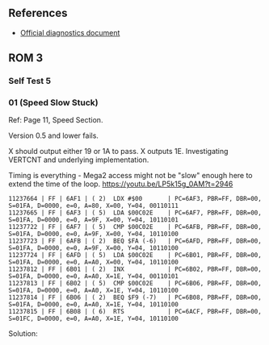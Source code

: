 ## References
* [Official diagnostics document](
https://mirrors.apple2.org.za/Apple%20II%20Documentation%20Project/Computers/Apple%20II/Apple%20IIGS/Documentation/Apple%20IIGS%20Diagnostics.pdf)

## ROM 3

### Self Test 5

### 01 (Speed Slow Stuck)

Ref: Page 11, Speed Section.

Version 0.5 and lower fails.

X should output either 19 or 1A to pass.
X outputs 1E.  Investigating VERTCNT and underlying implementation.

Timing is everything - Mega2 access might not be "slow" enough here to extend the time of the loop.
https://youtu.be/LP5k15g_0AM?t=2946

```
11237664 | FF | 6AF1 | ( 2)  LDX #$00       | PC=6AF3, PBR=FF, DBR=00, S=01FA, D=0000, e=0, A=80, X=00, Y=04, 00110111
11237665 | FF | 6AF3 | ( 5)  LDA $00C02E    | PC=6AF7, PBR=FF, DBR=00, S=01FA, D=0000, e=0, A=9F, X=00, Y=04, 10110101
11237722 | FF | 6AF7 | ( 5)  CMP $00C02E    | PC=6AFB, PBR=FF, DBR=00, S=01FA, D=0000, e=0, A=9F, X=00, Y=04, 10110100
11237723 | FF | 6AFB | ( 2)  BEQ $FA (-6)   | PC=6AFD, PBR=FF, DBR=00, S=01FA, D=0000, e=0, A=9F, X=00, Y=04, 10110100
11237724 | FF | 6AFD | ( 5)  LDA $00C02E    | PC=6B01, PBR=FF, DBR=00, S=01FA, D=0000, e=0, A=A0, X=00, Y=04, 10110100
11237812 | FF | 6B01 | ( 2)  INX            | PC=6B02, PBR=FF, DBR=00, S=01FA, D=0000, e=0, A=A0, X=1E, Y=04, 00110101
11237813 | FF | 6B02 | ( 5)  CMP $00C02E    | PC=6B06, PBR=FF, DBR=00, S=01FA, D=0000, e=0, A=A0, X=1E, Y=04, 10110100
11237814 | FF | 6B06 | ( 2)  BEQ $F9 (-7)   | PC=6B08, PBR=FF, DBR=00, S=01FA, D=0000, e=0, A=A0, X=1E, Y=04, 10110100
11237815 | FF | 6B08 | ( 6)  RTS            | PC=6ACF, PBR=FF, DBR=00, S=01FC, D=0000, e=0, A=A0, X=1E, Y=04, 10110100
```

Solution:

